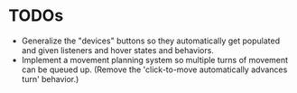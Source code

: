 # TODOs
- Generalize the "devices" buttons so they automatically get populated and given listeners and hover states and behaviors.
- Implement a movement planning system so multiple turns of movement can be queued up. (Remove the 'click-to-move automatically advances turn' behavior.)